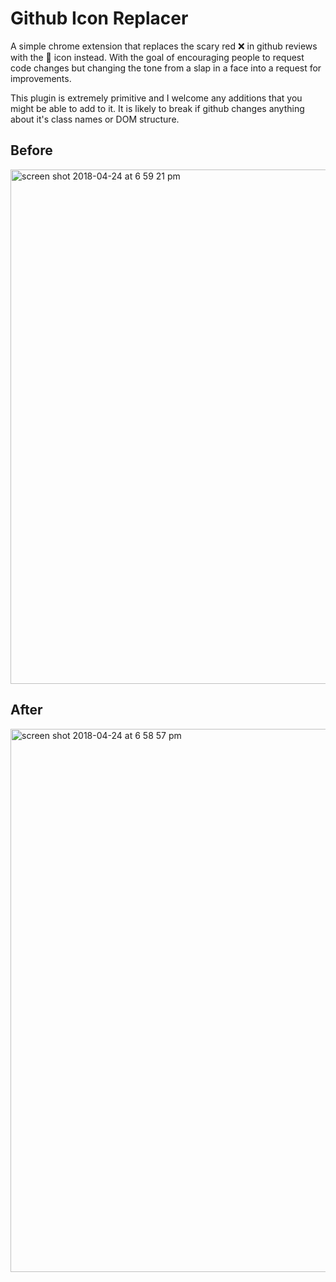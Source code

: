 # Github Icon Replacer

A simple chrome extension that replaces the scary red ❌ in github reviews with the 🙏 icon instead. With the goal of encouraging people to request code changes but changing the tone from a slap in a face into a request for improvements.

This plugin is extremely primitive and I welcome any additions that you might be able to add to it. It is likely to break if github changes anything about it's class names or DOM structure.

## Before
<img width="823" alt="screen shot 2018-04-24 at 6 59 21 pm" src="https://user-images.githubusercontent.com/5528612/40339502-9f0107be-5d2f-11e8-9f58-0a247da09513.png">

## After
<img width="869" alt="screen shot 2018-04-24 at 6 58 57 pm" src="https://user-images.githubusercontent.com/5528612/40339503-9f1dc8fe-5d2f-11e8-93af-33a5d6ee339b.png">
